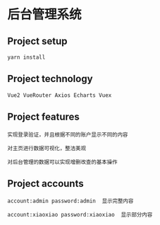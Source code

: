 # 后台管理系统

## Project setup
```
yarn install
```

## Project technology
```
Vue2 VueRouter Axios Echarts Vuex
```
## Project features
```
实现登录验证，并且根据不同的账户显示不同的内容
```
```
对主页进行数据可视化，整洁美观
```
```
对后台管理的数据可以实现增删改查的基本操作
```
## Project accounts
``` 
account:admin password:admin  显示完整内容
```
```
account:xiaoxiao password:xiaoxiao  显示部分内容
```
